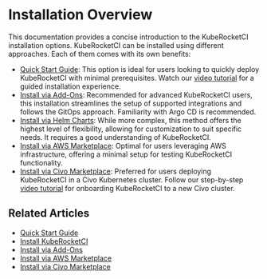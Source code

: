 # Installation Overview

<head>
  <link rel="canonical" href="https://docs.kuberocketci.io/docs/operator-guide/installation-overview/" />
</head>

This documentation provides a concise introduction to the KubeRocketCI installation options. KubeRocketCI can be installed using different approaches. Each of them comes with its own benefits:

* [Quick Start Guide](../quick-start/platform-installation.md): This option is ideal for users looking to quickly deploy KubeRocketCI with minimal prerequisites. Watch our [video tutorial](https://www.youtube.com/watch?v=ILlY4niCWeU) for a guided installation experience.
* [Install via Add-Ons](add-ons-overview.md): Recommended for advanced KubeRocketCI users, this installation streamlines the setup of supported integrations and follows the GitOps approach. Familiarity with Argo CD is recommended.
* [Install via Helm Charts](install-kuberocketci.md): While more complex, this method offers the highest level of flexibility, allowing for customization to suit specific needs. It requires a good understanding of KubeRocketCI.
* [Install via AWS Marketplace](aws-marketplace-install.md): Optimal for users leveraging AWS infrastructure, offering a minimal setup for testing KubeRocketCI functionality.
* [Install via Civo Marketplace](install-via-civo.md): Preferred for users deploying KubeRocketCI in a Civo Kubernetes cluster. Follow our step-by-step [video tutorial](https://www.youtube.com/watch?v=QjZoPnIKDtA) for onboarding KubeRocketCI to a new Civo cluster.

## Related Articles

* [Quick Start Guide](../quick-start/platform-installation.md)
* [Install KubeRocketCI](install-kuberocketci.md)
* [Install via Add-Ons](add-ons-overview.md)
* [Install via AWS Marketplace](aws-marketplace-install.md)
* [Install via Civo Marketplace](install-via-civo.md)
